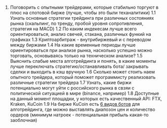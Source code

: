 1. Поговорить с опытными трейдерами, которые стабильно торгуют в плюс на спотовой бирже (лучше, чтобы это были теханалитики)
  1.1 Узнать основные стратегии трейдинга при различных состояниях рынка (скальпинг, по тренду, пробой уровня сопротивления, стратегия на MACD)
  1.2 По каким индекесам лучше всего ориентироваться, анализ свечей, стакана, различных функий на графиках
  1.3 Криптоарбитраж - внутрибиржевый и с переводом между биржами
  1.4 На какие временные периоды лучше ориентироваться при анализе рынка, насколько успешно можно торговать, основываясь только на техническом анализе?
  1.5 Выяснить слабые места алготрейдинга и понять, в какие моменты лучше переключать стратегию/останавливать бота/ закрывать сделки и выходить в кэш вручную
  1.6 Сколько может стоить наем опытного трейдера, который поможет программисту реализовать различные стратегии трейдера
  1.7 Узнать, какие биржи потенциально могут уйти с российского рынка в свзяи с политической ситуацией в мире (binance, например)
  1.8 Доступные на данный момент площадки, у которых есть качественный API: FTX, Kraken, KuCoin
  1.9 На бирже KuCoin есть [6 видов ботов](https://www.kucoin.com/trading-bot/) для алготрейдинга, где можно выставлять диапозон цен и количество ордеров (минимум натроек - потенциальная прибыль какая-то заоблочная)
